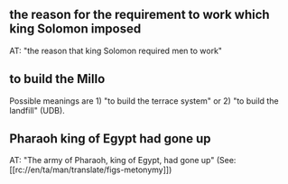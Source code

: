 ## the reason for the requirement to work which king Solomon imposed ##

AT: "the reason that king Solomon required men to work"

## to build the Millo ##

Possible meanings are 1) "to build the terrace system" or 2) "to build the landfill" (UDB).

## Pharaoh king of Egypt had gone up ##

AT: "The army of Pharaoh, king of Egypt, had gone up" (See: [[rc://en/ta/man/translate/figs-metonymy]])